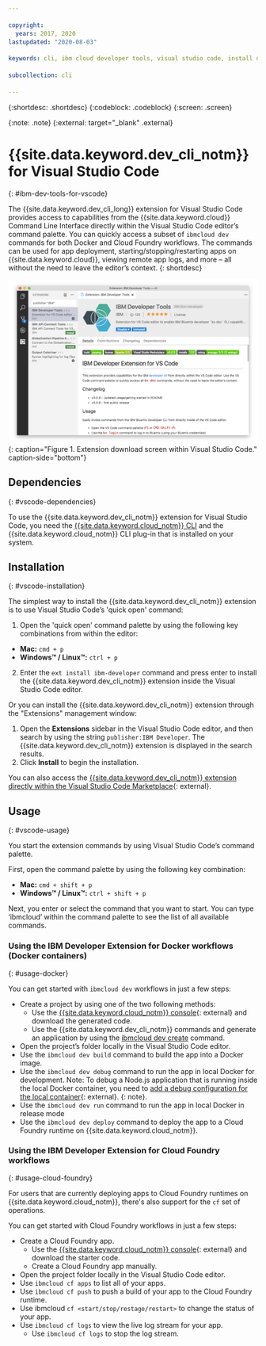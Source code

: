 ```yaml
---

copyright:
  years: 2017, 2020
lastupdated: "2020-08-03"

keywords: cli, ibm cloud developer tools, visual studio code, install developer tools, developer extension, vscode cli, vscode plugin, cloud foundry vscode

subcollection: cli

---
```


{:shortdesc: .shortdesc}
{:codeblock: .codeblock}
{:screen: .screen}

{:note: .note}
{:external: target="_blank" .external}

# {{site.data.keyword.dev_cli_notm}} for Visual Studio Code
{: #ibm-dev-tools-for-vscode}

The {{site.data.keyword.dev_cli_long}} extension for Visual Studio Code provides access to capabilities from the {{site.data.keyword.cloud}} Command Line Interface directly within the Visual Studio Code editor’s command palette. You can quickly access a subset of `ibmcloud dev` commands for both Docker and Cloud Foundry workflows. The commands can be used for app deployment, starting/stopping/restarting apps on {{site.data.keyword.cloud}}, viewing remote app logs, and more – all without the need to leave the editor’s context.
{: shortdesc}

![Screen capture of the {{site.data.keyword.dev_cli_notm}} extension download screen.](../images/vscode.png "Extension download screen within Visual Studio Code"){: caption="Figure 1. Extension download screen within Visual Studio Code." caption-side="bottom"}

## Dependencies
{: #vscode-dependencies}

To use the {{site.data.keyword.dev_cli_notm}} extension for Visual Studio Code, you need the [{{site.data.keyword.cloud_notm}} CLI](/docs/cli?topic=cli-getting-started) and the {{site.data.keyword.cloud_notm}} CLI plug-in that is installed on your system.

## Installation
{: #vscode-installation}

The simplest way to install the {{site.data.keyword.dev_cli_notm}} extension is to use Visual Studio Code’s 'quick open' command:

1. Open the 'quick open' command palette by using the following key combinations from within the editor:

  * **Mac:** `cmd + p`
  * **Windows&trade; / Linux&trade;:** `ctrl + p`

2. Enter the `ext install ibm-developer` command and press enter to install the {{site.data.keyword.dev_cli_notm}} extension inside the Visual Studio Code editor.

Or you can install the {{site.data.keyword.dev_cli_notm}} extension through the "Extensions" management window:

1. Open the **Extensions** sidebar in the Visual Studio Code editor, and then search by using the string `publisher:IBM Developer`. The {{site.data.keyword.dev_cli_notm}} extension is displayed in the search results.  
2. Click **Install** to begin the installation.

You can also access the [{{site.data.keyword.dev_cli_notm}} extension directly within the Visual Studio Code Marketplace](https://marketplace.visualstudio.com/items?itemName=IBM.ibm-developer){: external}.

## Usage
{: #vscode-usage}

You start the extension commands by using Visual Studio Code’s command palette.

First, open the command palette by using the following key combination:

* **Mac:** `cmd + shift + p`
* **Windows&trade; / Linux&trade;:** `ctrl + shift + p`

Next, you enter or select the command that you want to start. You can type ‘ibmcloud’ within the command palette to see the list of all available commands.

### Using the IBM Developer Extension for Docker workflows (Docker containers)
{: #usage-docker}

You can get started with `ibmcloud dev` workflows in just a few steps:
* Create a project by using one of the two following methods:
  * Use the [{{site.data.keyword.cloud_notm}} console](https://{DomainName}/developer/appservice/starter-kits){: external} and download the generated code.
  * Use the {{site.data.keyword.dev_cli_notm}} commands and generate an application by using the [ibmcloud dev create](/docs/cli?topic=cli-idt-cli#create) command.
* Open the project’s folder locally in the Visual Studio Code editor.
* Use the `ibmcloud dev build` command to build the app into a Docker image.
* Use the `ibmcloud dev debug` command to run the app in local Docker for development.
  Note: To debug a Node.js application that is running inside the local Docker container, you need to [add a debug configuration for the local container](https://github.com/IBM-Cloud/ibm-developer-extension-vscode#debugging-nodejs-apps-within-the-local-docker-container){: external}.
  {: note}.
* Use the `ibmcloud dev run` command to run the app in local Docker in release mode
* Use the `ibmcloud dev deploy` command to deploy the app to a Cloud Foundry runtime on {{site.data.keyword.cloud_notm}}.

### Using the IBM Developer Extension for Cloud Foundry workflows
{: #usage-cloud-foundry}

For users that are currently deploying apps to Cloud Foundry runtimes on {{site.data.keyword.cloud_notm}}, there's also support for the `cf` set of operations.

You can get started with Cloud Foundry workflows in just a few steps:
* Create a Cloud Foundry app.
  * Use the [{{site.data.keyword.cloud_notm}} console](https://{DomainName}/developer/appservice/starter-kits){: external} and download the starter code.
  * Create a Cloud Foundry app manually.
* Open the project folder locally in the Visual Studio Code editor.
* Use `ibmcloud cf apps` to list all of your apps.
* Use `ibmcloud cf push` to push a build of your app to the Cloud Foundry runtime.
* Use ibmcloud `cf <start/stop/restage/restart>` to change the status of your app.
* Use `ibmcloud cf logs` to view the live log stream for your app.
  * Use `ibmcloud cf logs` to stop the log stream.
